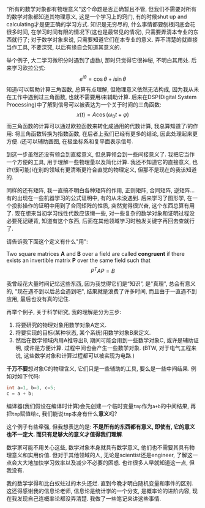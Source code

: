 "所有的数学对象都有物理意义"这个命题是否正确暂且不管, 但我们不需要对所有的数学对象都知道其物理意义, 这是一个学习上的窍门, 有的时候shut up and calculating才是更正确的学习方式. 知识是无穷尽的, 什么事情都要刨根问底会花很多时间, 在学习时间有限的情况下(这也是最常见的情况), 只需要弄清本专业的东西就行了; 对于数学对象来说, 只需要知道它们在本专业的意义. 弄不清楚的就直接当作工具, 不要深究, 以后有缘自会知道其意义的. 

举个例子, 大二学习微积分时遇到了虚数$i$, 那时只觉得它很神秘, 不明白其用处. 后来学习欧拉公式:
$$
e^{iθ} = \cos θ+i \sin θ
$$
知道$i$可以帮助计算三角函数, 总算有点理解, 但物理意义依然无法构成, 因为我从未在工作中遇到过三角函数, 也就不需要用$i$来辅助计算. 后来在DSP(Digital System Processing)中了解到信号可以被表达为一个关于时间的三角函数:
$$
x(t) = A \cos (\omega _0 t+φ)
$$
而三角函数的计算可以通过欧拉函数来转化成通用的代数计算, 我总算知道了$i$的作用: 将三角函数转换为指数函数, 在后者上我们已经有更多的结论, 因此处理起来更方便. $i$还可以辅助画图, 在极坐标系和复平面表示信号. 

到这一步虽然还没有领会到直接意义, 但总算领会到一些间接意义了. 我把它当作一个方便的工具, 用于理解一些物理量以及简化计算. 我还不知道它的直接意义, 也许(很可能)$i$在别的领域有更清晰更符合直觉的物理定义, 但那不是现在的我该知道的.

同样的还有矩阵, 我一直搞不明白各种矩阵的作用, 正则矩阵, 合同矩阵, 逆矩阵... 有的出现在一些机器学习的公式证明中, 有的从未没遇到. 后来学习了图形学, 在一个投影操作的证明中用到了合同矩阵的性质, 突然觉得很兴奋, 这个东西总算有用了. 现在想来当初学习线性代数应该懒一些, 对一些复杂的数学对象和证明过程没必要死记硬背, 知道有这个东西, 后面在其他领域学习时触发关键字再回去查就行了.

请告诉我下面这个定义有什么"用":

Two square matrices **A** and **B** over a field are called **congruent** if there exists an invertible matrix **P** over the same field such that
$$
P^T AP = B
$$


我曾经花大量时间记忆这些东西, 因为我觉得它们是“知识”, 是"真理", 总会有意义的, "现在遇不到以后总会遇到吧", 结果就是浪费了许多时间, 而且由于一直遇不到应用, 最后也没有真的记住.

再举个例子, 关于科学研究, 我的理解是分为三步:

1. 将要研究的物理对象用数学对象A定义.
2. 将要实现的目标(某种状态, 某个系统)用数学对象B来定义.
3. 然后在数学领域内用A推导出B, 期间可能会用到一些数学对象C, 或许是辅助证明, 或许是方便计算. 过程中间也会产生一些数学对象. (BTW, 对于电气工程来说, 这些数学对象和计算过程都可以被实现为电路.)

**千万不要**想对象C的物理含义, 它们只是一些辅助的工具, 要么是一些中间结果. 例如对如下代码:

```c++
int a=1, b=3, c=5;
c = a + b;
```

编译器(我们假设在编译时计算)会先创建一个临时变量`tmp`作为`a+b`的中间结果, 再把`tmp`赋值给`c`, 我们能说`tmp`本身有什么**意义**吗?

这个例子有些牵强, 但我想表达的是: **不是所有的东西都有意义, 即使有, 它的意义也不一定大. 而只有足够大的意义才值得我们理解**. 

数学家可能不用关心这些, 数学对象本身就具有数学意义, 他们也不需要其具有物理意义和实用价值. 但对于其他领域的人, 无论是scientist还是engineer, 了解这一点会大大地加快学习效率以及减少不必要的困惑. 也许很多人早就知道这一点, 但我没有. 

我的数学学得和比白蚁蛀过的木头还烂. 直到今晚才明白随机变量和事件的区别. 这还得感谢我的信息论老师, 信息论是统计学的一个分支, 是概率论的进阶内容, 现在我发现自己连概率论都没弄清楚. 我做了一些笔记来讲这些事情.